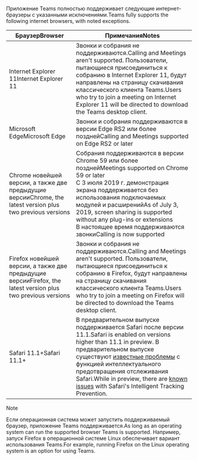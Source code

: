 <span data-ttu-id="89cdb-101">Приложение Teams полностью поддерживает следующие интернет-браузеры с указанными исключениями.</span><span class="sxs-lookup"><span data-stu-id="89cdb-101">Teams fully supports the following internet browsers, with noted exceptions.</span></span>

|<span data-ttu-id="89cdb-102">Браузер</span><span class="sxs-lookup"><span data-stu-id="89cdb-102">Browser</span></span>  |<span data-ttu-id="89cdb-103">Примечания</span><span class="sxs-lookup"><span data-stu-id="89cdb-103">Notes</span></span>  |
|---------|---------|
|<span data-ttu-id="89cdb-104">Internet Explorer 11</span><span class="sxs-lookup"><span data-stu-id="89cdb-104">Internet Explorer 11</span></span>     |   <span data-ttu-id="89cdb-105">Звонки и собрания не поддерживаются.</span><span class="sxs-lookup"><span data-stu-id="89cdb-105">Calling and Meetings aren't supported.</span></span> <span data-ttu-id="89cdb-106">Пользователи, пытающиеся присоединиться к собранию в Internet Explorer 11, будут направлены на страницу скачивания классического клиента Teams.</span><span class="sxs-lookup"><span data-stu-id="89cdb-106">Users who try to join a meeting on Internet Explorer 11 will be directed to download the Teams desktop client.</span></span>      |
|<span data-ttu-id="89cdb-107">Microsoft Edge</span><span class="sxs-lookup"><span data-stu-id="89cdb-107">Microsoft Edge</span></span>    |<span data-ttu-id="89cdb-108">Звонки и собрания поддерживаются в версии Edge RS2 или более поздней</span><span class="sxs-lookup"><span data-stu-id="89cdb-108">Calling and Meetings supported on Edge RS2 or later</span></span> |
|<span data-ttu-id="89cdb-109">Chrome новейшей версии, а также две предыдущие версии</span><span class="sxs-lookup"><span data-stu-id="89cdb-109">Chrome, the latest version plus two previous versions</span></span>     | <span data-ttu-id="89cdb-110">Собрания поддерживаются в версии Chrome 59 или более поздней</span><span class="sxs-lookup"><span data-stu-id="89cdb-110">Meetings supported on Chrome 59 or later</span></span><br> <span data-ttu-id="89cdb-111">С 3 июля 2019 г. демонстрация экрана поддерживается без использования подключаемых модулей и расширений</span><span class="sxs-lookup"><span data-stu-id="89cdb-111">As of July 3, 2019, screen sharing is supported without any plug-ins or extensions</span></span><br> <span data-ttu-id="89cdb-112">В настоящее время поддерживаются звонки</span><span class="sxs-lookup"><span data-stu-id="89cdb-112">Calling is now supported</span></span>     |
|<span data-ttu-id="89cdb-113">Firefox новейшей версии, а также две предыдущие версии</span><span class="sxs-lookup"><span data-stu-id="89cdb-113">Firefox, the latest version plus two previous versions</span></span>     |   <span data-ttu-id="89cdb-114">Звонки и собрания не поддерживаются.</span><span class="sxs-lookup"><span data-stu-id="89cdb-114">Calling and Meetings aren't supported.</span></span> <span data-ttu-id="89cdb-115">Пользователи, пытающиеся присоединиться к собранию в Firefox, будут направлены на страницу скачивания классического клиента Teams.</span><span class="sxs-lookup"><span data-stu-id="89cdb-115">Users who try to join a meeting on Firefox will be directed to download the Teams desktop client.</span></span>       |
|<span data-ttu-id="89cdb-116">Safari 11.1+</span><span class="sxs-lookup"><span data-stu-id="89cdb-116">Safari 11.1+</span></span>     |   <span data-ttu-id="89cdb-117">В предварительном выпуске поддерживается Safari после версии 11.1.</span><span class="sxs-lookup"><span data-stu-id="89cdb-117">Safari is enabled on versions higher than 11.1 in preview.</span></span> <span data-ttu-id="89cdb-118">В предварительном выпуске существуют [известные проблемы](https://support.office.com/article/safari-browser-support-1aac0a7c-35a8-42c1-a7df-f674afe234df) с функцией интеллектуального предотвращения отслеживания Safari.</span><span class="sxs-lookup"><span data-stu-id="89cdb-118">While in preview, there are [known issues](https://support.office.com/article/safari-browser-support-1aac0a7c-35a8-42c1-a7df-f674afe234df) with Safari's Intelligent Tracking Prevention.</span></span>|

> [!NOTE]
> <span data-ttu-id="89cdb-119">Если операционная система может запустить поддерживаемый браузер, приложение Teams поддерживается.</span><span class="sxs-lookup"><span data-stu-id="89cdb-119">As long as an operating system can run the supported browser Teams is supported.</span></span> <span data-ttu-id="89cdb-120">Например, запуск Firefox в операционной системе Linux обеспечивает вариант использования Teams.</span><span class="sxs-lookup"><span data-stu-id="89cdb-120">For example, running Firefox on the Linux operating system is an option for using Teams.</span></span>
